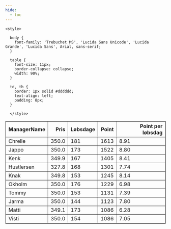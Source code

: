 ```yaml
---
hide:
  - toc
---
```


<!doctype html>
<html lang="en">
  <head>
    <meta charset="UTF-8" />
    <meta name="viewport" content="width=device-width, initial-scale=1.0" />
    <title> C Y K E L V E N N E R </title>

    <style>

      body {
        font-family: 'Trebuchet MS', 'Lucida Sans Unicode', 'Lucida Grande', 'Lucida Sans', Arial, sans-serif;
      }

      table {
        font-size: 11px;
        border-collapse: collapse;
        width: 90%;
      }
      
      td, th {
        border: 1px solid #dddddd;
        text-align: left;
        padding: 8px;
      }
      
      </style>
  </head>
  <body>
  <table border="1" class="dataframe" id="filterabletable">
  <thead>
    <tr style="text-align: right;">
      <th>ManagerName</th>
      <th>Pris</th>
      <th>Løbsdage</th>
      <th>Point</th>
      <th>Point per løbsdag</th>
    </tr>
  </thead>
  <tbody>
    <tr>
      <td>Chrelle</td>
      <td>350.0</td>
      <td>181</td>
      <td>1613</td>
      <td>8.91</td>
    </tr>
    <tr>
      <td>Jappo</td>
      <td>350.0</td>
      <td>173</td>
      <td>1522</td>
      <td>8.80</td>
    </tr>
    <tr>
      <td>Kenk</td>
      <td>349.9</td>
      <td>167</td>
      <td>1405</td>
      <td>8.41</td>
    </tr>
    <tr>
      <td>Hustlersen</td>
      <td>327.8</td>
      <td>168</td>
      <td>1301</td>
      <td>7.74</td>
    </tr>
    <tr>
      <td>Knak</td>
      <td>349.8</td>
      <td>153</td>
      <td>1245</td>
      <td>8.14</td>
    </tr>
    <tr>
      <td>Okholm</td>
      <td>350.0</td>
      <td>176</td>
      <td>1229</td>
      <td>6.98</td>
    </tr>
    <tr>
      <td>Tommy</td>
      <td>350.0</td>
      <td>153</td>
      <td>1131</td>
      <td>7.39</td>
    </tr>
    <tr>
      <td>Jarma</td>
      <td>350.0</td>
      <td>144</td>
      <td>1123</td>
      <td>7.80</td>
    </tr>
    <tr>
      <td>Matti</td>
      <td>349.1</td>
      <td>173</td>
      <td>1086</td>
      <td>6.28</td>
    </tr>
    <tr>
      <td>Visti</td>
      <td>350.0</td>
      <td>154</td>
      <td>1086</td>
      <td>7.05</td>
    </tr>
  </tbody>
</table>
<script src="../js/tablefilter/tablefilter.js"></script>

  <script data-config>
    var tfConfig = {
      base_path: '../js/tablefilter/',
      alternate_rows: true,
      btn_reset: {
          text: 'Nulstil'
      },
      auto_filter: {
        delay: 1100 //milliseconds
      },
 
      loader: true,
      no_results_message: true,  

      // columns data types
      col_types: [
          'string',
          { type: 'formatted-number', decimal: '.', thousands: ',' },
          'number',
          'number',
          { type: 'formatted-number', decimal: '.', thousands: ',' },
      ],

      // Sort extension: in this example the column data types are provided by the
      // 'col_types' property. The sort extension also has a 'types' property
      // defining the columns data type for column sorting. If the 'types'
      // property is not defined, the sorting extension will fallback to
      // the 'col_types' definitions.
      extensions: [{ name: 'sort' }]
  };

  var tf = new TableFilter('filterabletable', tfConfig);
  tf.init();
</script>
    
  </body>
</html>